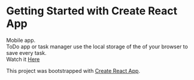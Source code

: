 # Getting Started with Create React App<br/>

Mobile app.<br/>
ToDo app or task manager use the local storage of the of your browser to save every task.<br/>
Watch it [Here](https://jcortes009.github.io/to-do-app/)


This project was bootstrapped with [Create React App](https://github.com/facebook/create-react-app).

